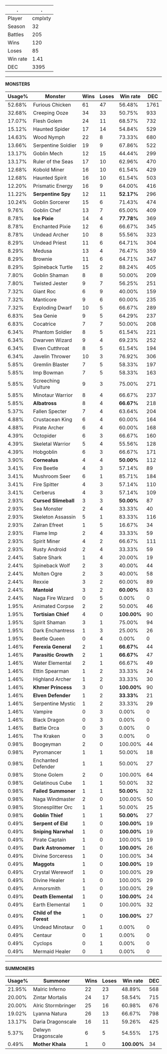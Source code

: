 .|.
|-|-
Player|cmplxty
Season|32
Battles|205
Wins|120
Loses|85
Win rate|1.41
DEC|3395

---
**MONSTERS**

Usage%|Monster|Wins|Loses|Win rate|DEC|
-|-|-|-|-|-|
52.68%|Furious Chicken|61|47|56.48%|1761|
32.68%|Creeping Ooze|34|33|50.75%|933|
17.07%|Flesh Golem|24|11|68.57%|732|
15.12%|Haunted Spider|17|14|54.84%|529|
14.63%|Wood Nymph|22|8|73.33%|680|
13.66%|Serpentine Soldier|19|9|67.86%|522|
13.17%|Goblin Mech|12|15|44.44%|299|
13.17%|Ruler of the Seas|17|10|62.96%|470|
12.68%|Kobold Miner|16|10|61.54%|429|
12.68%|Haunted Spirit|16|10|61.54%|503|
12.20%|Prismatic Energy|16|9|64.00%|416|
11.22%|**Serpentine Spy**|12|11|**52.17%**|296|
10.24%|Goblin Sorcerer|15|6|71.43%|474|
9.76%|Goblin Chef|13|7|65.00%|409|
8.78%|**Ice Pixie**|14|4|**77.78%**|369|
8.78%|Enchanted Pixie|12|6|66.67%|345|
8.78%|Undead Archer|10|8|55.56%|323|
8.29%|Undead Priest|11|6|64.71%|304|
8.29%|Medusa|13|4|76.47%|359|
8.29%|Brownie|11|6|64.71%|347|
8.29%|Spineback Turtle|15|2|88.24%|405|
7.80%|Goblin Shaman|8|8|50.00%|209|
7.80%|Twisted Jester|9|7|56.25%|251|
7.32%|Giant Roc|6|9|40.00%|159|
7.32%|Manticore|9|6|60.00%|235|
7.32%|Exploding Dwarf|10|5|66.67%|289|
6.83%|Sea Genie|9|5|64.29%|237|
6.83%|Cocatrice|7|7|50.00%|208|
6.34%|Phantom Soldier|8|5|61.54%|221|
6.34%|Dwarven Wizard|9|4|69.23%|252|
6.34%|Elven Cutthroat|8|5|61.54%|194|
6.34%|Javelin Thrower|10|3|76.92%|306|
5.85%|Gremlin Blaster|7|5|58.33%|197|
5.85%|Imp Bowman|7|5|58.33%|163|
5.85%|Screeching Vulture|9|3|75.00%|271|
5.85%|Minotaur Warrior|8|4|66.67%|237|
5.85%|**Albatross**|8|4|**66.67%**|218|
5.37%|Fallen Specter|7|4|63.64%|204|
4.88%|Crustacean King|6|4|60.00%|164|
4.88%|Pirate Archer|6|4|60.00%|168|
4.39%|Octopider|6|3|66.67%|160|
4.39%|Skeletal Warrior|5|4|55.56%|128|
4.39%|Hobgoblin|6|3|66.67%|171|
3.90%|**Cornealus**|4|4|**50.00%**|112|
3.41%|Fire Beetle|4|3|57.14%|89|
3.41%|Mushroom Seer|6|1|85.71%|184|
3.41%|Fire Spitter|4|3|57.14%|110|
3.41%|Cerberus|4|3|57.14%|109|
2.93%|**Cursed Slimeball**|3|3|**50.00%**|87|
2.93%|Sea Monster|2|4|33.33%|40|
2.93%|Skeleton Assassin|5|1|83.33%|116|
2.93%|Zalran Efreet|1|5|16.67%|34|
2.93%|Flame Imp|2|4|33.33%|59|
2.93%|Spirit Miner|4|2|66.67%|111|
2.93%|Rusty Android|2|4|33.33%|59|
2.44%|Sabre Shark|1|4|20.00%|19|
2.44%|Spineback Wolf|2|3|40.00%|44|
2.44%|Molten Ogre|2|3|40.00%|58|
2.44%|Rexxie|3|2|60.00%|89|
2.44%|**Mantoid**|3|2|**60.00%**|83|
2.44%|Naga Fire Wizard|0|5|0.00%|0|
1.95%|Animated Corpse|2|2|50.00%|46|
1.95%|**Tortisian Chief**|4|0|**100.00%**|90|
1.95%|Spirit Shaman|3|1|75.00%|94|
1.95%|Dark Enchantress|1|3|25.00%|26|
1.95%|Beetle Queen|0|4|0.00%|0|
1.46%|**Ferexia General**|2|1|**66.67%**|44|
1.46%|**Parasitic Growth**|2|1|**66.67%**|47|
1.46%|Water Elemental|2|1|66.67%|49|
1.46%|Ettin Spearman|1|2|33.33%|24|
1.46%|Highland Archer|1|2|33.33%|30|
1.46%|**Khmer Princess**|3|0|**100.00%**|90|
1.46%|**Elven Defender**|1|2|**33.33%**|21|
1.46%|Serpentine Mystic|1|2|33.33%|29|
1.46%|Vampire|0|3|0.00%|0|
1.46%|Black Dragon|0|3|0.00%|0|
1.46%|Battle Orca|0|3|0.00%|0|
1.46%|The Kraken|0|3|0.00%|0|
0.98%|Boogeyman|2|0|100.00%|44|
0.98%|Pyromancer|1|1|50.00%|18|
0.98%|Enchanted Defender|1|1|50.00%|27|
0.98%|Stone Golem|2|0|100.00%|64|
0.98%|Gelatinous Cube|1|1|50.00%|32|
0.98%|**Failed Summoner**|1|1|**50.00%**|32|
0.98%|Naga Windmaster|2|0|100.00%|50|
0.98%|Stonesplitter Orc|1|1|50.00%|25|
0.98%|**Goblin Thief**|1|1|**50.00%**|27|
0.49%|**Serpent of Eld**|1|0|**100.00%**|19|
0.49%|**Sniping Narwhal**|1|0|**100.00%**|19|
0.49%|Pirate Captain|1|0|100.00%|19|
0.49%|**Dark Astronomer**|1|0|**100.00%**|26|
0.49%|Divine Sorceress|1|0|100.00%|34|
0.49%|**Maggots**|1|0|**100.00%**|19|
0.49%|Crystal Werewolf|1|0|100.00%|29|
0.49%|Divine Healer|1|0|100.00%|29|
0.49%|Armorsmith|1|0|100.00%|29|
0.49%|**Death Elemental**|1|0|**100.00%**|24|
0.49%|Earth Elemental|1|0|100.00%|32|
0.49%|**Child of the Forest**|1|0|**100.00%**|27|
0.49%|Undead Minotaur|0|1|0.00%|0|
0.49%|Centaur|0|1|0.00%|0|
0.49%|Cyclops|0|1|0.00%|0|
0.49%|Mermaid Healer|0|1|0.00%|0|

---
**SUMMONERS**

Usage%|Summoner|Wins|Loses|Win rate|DEC|
-|-|-|-|-|-|
21.95%|Malric Inferno|22|23|48.89%|568|
20.00%|Zintar Mortalis|24|17|58.54%|715|
20.00%|Alric Stormbringer|25|16|60.98%|676|
19.02%|Lyanna Natura|26|13|66.67%|798|
13.17%|Daria Dragonscale|16|11|59.26%|425|
5.37%|Delwyn Dragonscale|6|5|54.55%|175|
0.49%|**Mother Khala**|1|0|**100.00%**|34|
